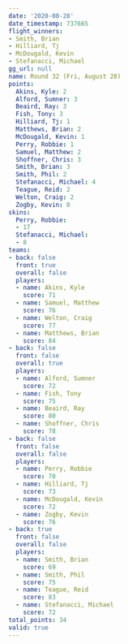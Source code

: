 ```yaml
---
date: '2020-08-28'
date_timestamp: 737665
flight_winners:
- Smith, Brian
- Hilliard, Tj
- McDougald, Kevin
- Stefanacci, Michael
gg_url: null
name: Round 32 (Fri, August 28)
points:
  Akins, Kyle: 2
  Alford, Sumner: 3
  Beaird, Ray: 3
  Fish, Tony: 3
  Hilliard, Tj: 1
  Matthews, Brian: 2
  McDougald, Kevin: 1
  Perry, Robbie: 1
  Samuel, Matthew: 2
  Shoffner, Chris: 3
  Smith, Brian: 3
  Smith, Phil: 2
  Stefanacci, Michael: 4
  Teague, Reid: 2
  Welton, Craig: 2
  Zogby, Kevin: 0
skins:
  Perry, Robbie:
  - 17
  Stefanacci, Michael:
  - 8
teams:
- back: false
  front: true
  overall: false
  players:
  - name: Akins, Kyle
    score: 71
  - name: Samuel, Matthew
    score: 76
  - name: Welton, Craig
    score: 77
  - name: Matthews, Brian
    score: 84
- back: false
  front: false
  overall: true
  players:
  - name: Alford, Sumner
    score: 72
  - name: Fish, Tony
    score: 75
  - name: Beaird, Ray
    score: 80
  - name: Shoffner, Chris
    score: 78
- back: false
  front: false
  overall: false
  players:
  - name: Perry, Robbie
    score: 70
  - name: Hilliard, Tj
    score: 73
  - name: McDougald, Kevin
    score: 72
  - name: Zogby, Kevin
    score: 76
- back: true
  front: false
  overall: false
  players:
  - name: Smith, Brian
    score: 69
  - name: Smith, Phil
    score: 75
  - name: Teague, Reid
    score: 83
  - name: Stefanacci, Michael
    score: 72
total_points: 34
valid: true
---
```

